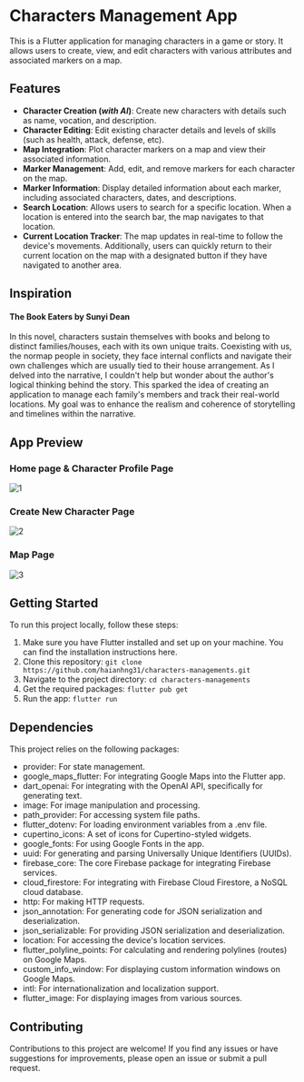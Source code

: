 # Characters Management App
This is a Flutter application for managing characters in a game or story. It allows users to create, view, and edit characters with various attributes and associated markers on a map.

## Features
* **Character Creation (*with AI*)**: Create new characters with details such as name, vocation, and description.
* **Character Editing**: Edit existing character details and levels of skills (such as health, attack, defense, etc).
* **Map Integration**: Plot character markers on a map and view their associated information.
* **Marker Management**: Add, edit, and remove markers for each character on the map.
* **Marker Information**: Display detailed information about each marker, including associated characters, dates, and descriptions.
* **Search Location**: Allows users to search for a specific location. When a location is entered into the search bar, the map navigates to that location.
* **Current Location Tracker**: The map updates in real-time to follow the device's movements. Additionally, users can quickly return to their current location on the map with a designated button if they have navigated to another area.

## Inspiration 
#### The Book Eaters by Sunyi Dean
In this novel, characters sustain themselves with books and belong to distinct families/houses, each with its own unique traits. Coexisting with us, the normap people in society, they face internal conflicts and navigate their own challenges which are usually tied to their house arrangement. As I delved into the narrative, I couldn't help but wonder about the author's logical thinking behind the story. This sparked the idea of creating an application to manage each family's members and track their real-world locations. My goal was to enhance the realism and coherence of storytelling and timelines within the narrative. 

## App Preview 
### Home page & Character Profile Page
![1](https://github.com/haianhng31/characters-managements/assets/126405175/de2a2d5f-d591-43d1-84dc-4d1bb5f4afcd)
### Create New Character Page
![2](https://github.com/haianhng31/characters-managements/assets/126405175/fcfcd534-651f-4ebf-b214-310f5847dc79)
### Map Page
![3](https://github.com/haianhng31/characters-managements/assets/126405175/61e445cb-4c7d-4426-af25-96f6ebcce9bc)


## Getting Started
To run this project locally, follow these steps:
1. Make sure you have Flutter installed and set up on your machine. You can find the installation instructions here.
2. Clone this repository:
```git clone https://github.com/haianhng31/characters-managements.git```
3. Navigate to the project directory:
```cd characters-managements```
4. Get the required packages:
```flutter pub get```
5. Run the app:
```flutter run```

## Dependencies
This project relies on the following packages:
* provider: For state management.
* google_maps_flutter: For integrating Google Maps into the Flutter app.
* dart_openai: For integrating with the OpenAI API, specifically for generating text.
* image: For image manipulation and processing.
* path_provider: For accessing system file paths.
* flutter_dotenv: For loading environment variables from a .env file.
* cupertino_icons: A set of icons for Cupertino-styled widgets.
* google_fonts: For using Google Fonts in the app.
* uuid: For generating and parsing Universally Unique Identifiers (UUIDs).
* firebase_core: The core Firebase package for integrating Firebase services.
* cloud_firestore: For integrating with Firebase Cloud Firestore, a NoSQL cloud database.
* http: For making HTTP requests.
* json_annotation: For generating code for JSON serialization and deserialization.
* json_serializable: For providing JSON serialization and deserialization.
* location: For accessing the device's location services.
* flutter_polyline_points: For calculating and rendering polylines (routes) on Google Maps.
* custom_info_window: For displaying custom information windows on Google Maps.
* intl: For internationalization and localization support.
* flutter_image: For displaying images from various sources.

## Contributing
Contributions to this project are welcome! If you find any issues or have suggestions for improvements, please open an issue or submit a pull request.
